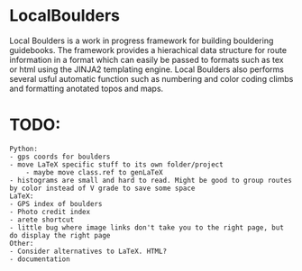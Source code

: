 # LocalBoulders
 Local Boulders is a work in progress framework for building bouldering guidebooks. The framework provides a hierachical data structure for route information in a format which can easily be passed to formats such as tex or html using the JINJA2 templating engine. Local Boulders also performs several usful automatic function such as numbering and color coding climbs and formatting anotated topos and maps. 

# TODO:
	Python:
	- gps coords for boulders
	- move LaTeX specific stuff to its own folder/project
        - maybe move class.ref to genLaTeX
	- histograms are small and hard to read. Might be good to group routes by color instead of V grade to save some space
    LaTeX:
    - GPS index of boulders
	- Photo credit index
    - arete shortcut
	- little bug where image links don't take you to the right page, but do display the right page
    Other:
    - Consider alternatives to LaTeX. HTML?
    - documentation